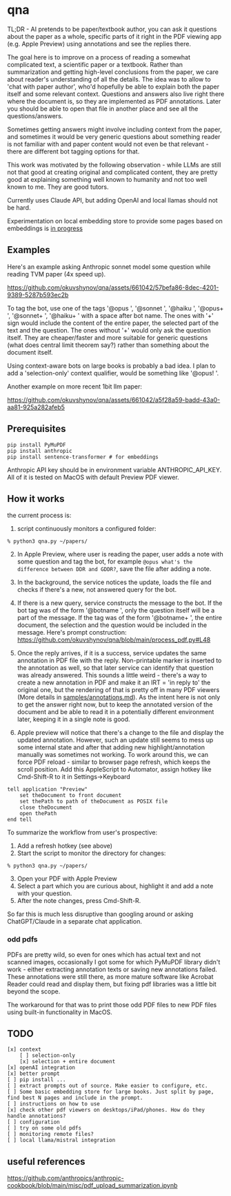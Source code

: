 # qna

TL;DR - AI pretends to be paper/textbook author, you can ask it questions about the paper as a whole, specific parts of it right in the PDF viewing app (e.g. Apple Preview) using annotations and see the replies there.

The goal here is to improve on a process of reading a somewhat complicated text, a scientific paper or a textbook. Rather than summarization and getting high-level conclusions from the paper, we care about reader's understanding of all the details. The idea was to allow to 'chat with paper author', who'd hopefully be able to explain both the paper itself and some relevant context. Questions and answers also live right there where the document is, so they are implemented as PDF annotations. Later you should be able to open that file in another place and see all the questions/answers.

Sometimes getting answers might involve including context from the paper, and sometimes it would be very generic questions about something reader is not familiar with and paper content would not even be that relevant - there are different bot tagging options for that.

This work was motivated by the following observation - while LLMs are still not that good at creating original and complicated content, they are pretty good at explaining something well known to humanity and not too well known to me. They are good tutors.

Currently uses Claude API, but adding OpenAI and local llamas should not be hard.

Experimentation on local embedding store to provide some pages based on embeddings is [in progress](https://github.com/okuvshynov/qna/issues/1)

## Examples

Here's an example asking Anthropic sonnet model some question while reading TVM paper (4x speed up).

https://github.com/okuvshynov/qna/assets/661042/57befa86-8dec-4201-9389-5287b593ec2b

To tag the bot, use one of the tags '@opus ', '@sonnet ', '@haiku ', '@opus+ ', '@sonnet+ ', '@haiku+ ' with a space after bot name. The ones with '+' sign would include the content of the entire paper, the selected part of the text and the question. The ones without '+' would only ask the question itself. They are cheaper/faster and more suitable for generic questions (what does central limit theorem say?) rather than something about the document itself.

Using context-aware bots on large books is probably a bad idea. I plan to add a 'selection-only' context qualifier, would be something like '@opus! '.

Another example on more recent 1bit llm paper:

https://github.com/okuvshynov/qna/assets/661042/a5f28a59-badd-43a0-aa81-925a282afeb5

## Prerequisites

```
pip install PyMuPDF
pip install anthropic
pip install sentence-transformer # for embeddings
```

Anthropic API key should be in environment variable ANTHROPIC_API_KEY. 
All of it is tested on MacOS with default Preview PDF viewer. 



## How it works

the current process is:
1. script continuously monitors a configured folder:

```
% python3 qna.py ~/papers/  
```

2. In Apple Preview, where user is reading the paper, user adds a note with some question and tag the bot, for example ```@opus what's the difference between DDR and GDDR?```, save the file after adding a note.

3. In the background, the service notices the update, loads the file and checks if there's a new, not answered query for the bot.

4. If there is a new query, service constructs the message to the bot. If the bot tag was of the form '@botname ', only the question itself will be a part of the message. If the tag was of the form '@botname+ ', the entire document, the selection and the question would be included in the message. Here's prompt construction: https://github.com/okuvshynov/qna/blob/main/process_pdf.py#L48

5. Once the reply arrives, if it is a success, service updates the same annotation in PDF file with the reply. Non-printable marker is inserted to the annotation as well, so that later service can identify that question was already answered. This sounds a little weird - there's a way to create a new annotation in PDF and make it an IRT = 'in reply to' the original one, but the rendering of that is pretty off in many PDF viewers (More details in [samples/annotations.md](samples/annotations.md)). As the intent here is not only to get the answer right now, but to keep the annotated version of the document and be able to read it in a potentially different environment later, keeping it in a single note is good.

6. Apple preview will notice that there's a change to the file and display the updated annotation. However, such an update still seems to mess up some internal state and after that adding new highlight/annotation manually was sometimes not working. To work around this, we can force PDF reload - similar to browser page refresh, which keeps the scroll position. Add this AppleScript to Automator, assign hotkey like Cmd-Shift-R to it in Settings->Keyboard

```
tell application "Preview"
	set theDocument to front document
	set thePath to path of theDocument as POSIX file
	close theDocument
	open thePath
end tell
```

To summarize the workflow from user's prospective:
1. Add a refresh hotkey (see above)
2. Start the script to monitor the directory for changes:

```
% python3 qna.py ~/papers/  
```
   
3. Open your PDF with Apple Preview
4. Select a part which you are curious about, highlight it and add a note with your question.
5. After the note changes, press Cmd-Shift-R.

So far this is much less disruptive than googling around or asking ChatGPT/Claude in a separate chat application.

### odd pdfs

PDFs are pretty wild, so even for ones which has actual text and not scanned images, occasionally I got some for which PyMuPDF library didn't work - either extracting annotation texts or saving new annotations failed. These annotations were still there, as more mature software like Acrobat Reader could read and display them, but fixing pdf libraries was a little bit beyond the scope. 

The workaround for that was to print those odd PDF files to new PDF files using built-in functionality in MacOS.

## TODO

```
[x] context
	[ ] selection-only
	[x] selection + entire document
[x] openAI integration
[x] better prompt
[ ] pip install ...
[ ] extract prompts out of source. Make easier to configure, etc.
[ ] Some basic embedding store for large books. Just split by page, find best N pages and include in the prompt.
[ ] instructions on how to use
[x] check other pdf viewers on desktops/iPad/phones. How do they handle annotations?
[ ] configuration
[ ] try on some old pdfs
[ ] monitoring remote files?
[ ] local llama/mistral integration
```

## useful references

https://github.com/anthropics/anthropic-cookbook/blob/main/misc/pdf_upload_summarization.ipynb

